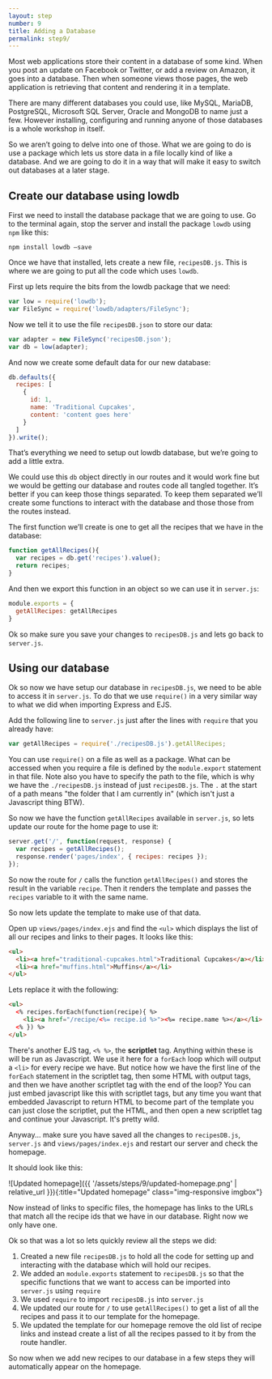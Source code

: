 ```yaml
---
layout: step
number: 9
title: Adding a Database
permalink: step9/
---
```


Most web applications store their content in a database of some kind. When you post an update on Facebook or Twitter, or add a review on Amazon, it goes into a database.  Then when someone views those pages, the web application is retrieving that content and rendering it in a template.

There are many different databases you could use, like MySQL, MariaDB, PostgreSQL, Microsoft SQL Server, Oracle and MongoDB to name just a few.  However installing, configuring and running anyone of those databases is a whole workshop in itself.

So we aren’t going to delve into one of those.  What we are going to do is use a package which lets us store data in a file locally kind of like a database.  And we are going to do it in a way that will make it easy to switch out databases at a later stage.

## Create our database using lowdb

First we need to install the database package that we are going to use.  Go to the terminal again, stop the server and install the package `lowdb` using `npm` like this:

```
npm install lowdb —save
```

Once we have that installed, lets create a new file, `recipesDB.js`.  This is where we are going to put all the code which uses `lowdb`.

First up lets require the bits from the lowdb package that we need:

```javascript
var low = require('lowdb');
var FileSync = require('lowdb/adapters/FileSync');
```

Now we tell it to use the file `recipesDB.json` to store our data:

```javascript
var adapter = new FileSync('recipesDB.json');
var db = low(adapter);
```

And now we create some default data for our new database:

```javascript
db.defaults({
  recipes: [
    {
      id: 1,
      name: 'Traditional Cupcakes',
      content: 'content goes here'
    }
  ]
}).write();
```

That’s everything we need to setup out lowdb database, but we’re going to add a little extra.

We could use this `db` object directly in our routes and it would work fine but we would be getting our database and routes code all tangled together.  It’s better if you can keep those things separated.  To keep them separated we’ll create some functions to interact with the database and those those from the routes instead.

The first function we’ll create is one to get all the recipes that we have in the database:

```javascript
function getAllRecipes(){
  var recipes = db.get('recipes').value();
  return recipes;
}
```

And then we export this function in an object so we can use it in `server.js`:

```javascript
module.exports = {
  getAllRecipes: getAllRecipes
}
```

Ok so make sure you save your changes to `recipesDB.js` and lets go back to `server.js`.

## Using our database

Ok so now we have setup our database in `recipesDB.js`, we need to be able to access it in `server.js`.  To do that we use `require()` in a very similar way to what we did when importing Express and EJS.

Add the following line to `server.js` just after the lines with `require` that you already have:

```javascript
var getAllRecipes = require('./recipesDB.js').getAllRecipes;
```

You can use `require()` on a file as well as a package.  What can be accessed when you require a file is defined by the `module.export` statement in that file.  Note also you have to specify the path to the file, which is why we have the `./recipesDB.js` instead of just `recipesDB.js`.  The `.` at the start of a path means "the folder that I am currently in" (which isn't just a Javascript thing BTW).

So now we have the function `getAllRecipes` available in `server.js`, so lets update our route for the home page to use it:

```javascript
server.get('/', function(request, response) {
  var recipes = getAllRecipes();
  response.render('pages/index', { recipes: recipes });
});
```

So now the route for `/` calls the function `getAllRecipes()` and stores the result in the variable `recipe`.  Then it renders the template and passes the `recipes` variable to it with the same name. 

So now lets update the template to make use of that data.

Open up `views/pages/index.ejs` and find the `<ul>` which displays the list of all our recipes and links to their pages.  It looks like this:

```html
<ul>
  <li><a href="traditional-cupcakes.html">Traditional Cupcakes</a></li>
  <li><a href="muffins.html">Muffins</a></li>
</ul>
```

Lets replace it with the following:

```html
<ul>
  <% recipes.forEach(function(recipe){ %>
    <li><a href="/recipe/<%= recipe.id %>"><%= recipe.name %></a></li>
  <% }) %>
</ul>
```

There's another EJS tag, `<% %>`, the **scriptlet** tag.  Anything within these is will be run as Javascript.  We use it here for a `forEach` loop which will output a `<li>` for every recipe we have.  But notice how we have the first line of the `forEach` statement in the scriptlet tag, then some HTML with output tags, and then we have another scriptlet tag with the end of the loop?  You can just embed javascript like this with scriptlet tags, but any time you want that embedded Javascript to return HTML to become part of the template you can just close the scriptlet, put the HTML, and then open a new scriptlet tag and continue your Javascript.  It's pretty wild.  

Anyway... make sure you have saved all the changes to `recipesDB.js`, `server.js` and `views/pages/index.ejs` and restart our server and check the homepage.

It should look like this:

![Updated homepage]({{ '/assets/steps/9/updated-homepage.png' | relative_url }}){:title="Updated homepage" class="img-responsive imgbox"}


Now instead of links to specific files, the homepage has links to the URLs that match all the recipe ids that we have in our database.  Right now we only have one.

Ok so that was a lot so lets quickly review all the steps we did:

1. Created a new file `recipesDB.js` to hold all the code for setting up and interacting with the database which will hold our recipes.
2. We added an `module.exports` statement to `recipesDB.js` so that the specific functions that we want to access can be imported into `server.js` using `require`  
3. We used `require` to import `recipesDB.js` into `server.js`
4. We updated our route for `/` to use `getAllRecipes()` to get a list of all the recipes and pass it to our template for the homepage.
5. We updated the template for our homepage remove the old list of recipe links and instead create a list of all the recipes passed to it by from the route handler.

So now when we add new recipes to our database in a few steps they will automatically appear on the homepage.
